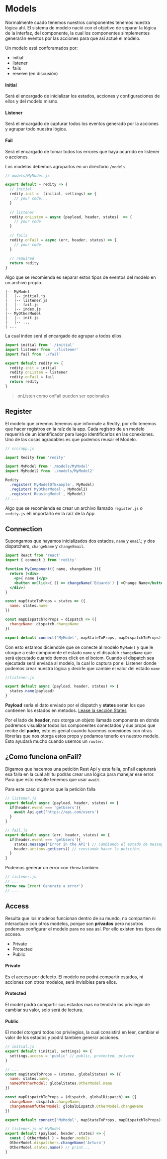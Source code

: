 Models
===========

Normalmente cuado tenemos nuestros componentes tenemos nuestra lógica ahí. El sistema de modelo nació con el objetivo de separar la lógica de la interfaz, del componente, la cual los componentes simplementes generarán eventos por las acciones para que así actué el modelo.

Un modelo está conforamados por:

* initial
* listener
* fails
* ~~resolve~~ (en discusión)

#### Initial

Será el encargado de inicializar los estados, acciones y configuraciones de ellos y del modelo mismo.

#### Listener

Será el encargado de capturar todos los eventos generado por la acciones y agrupar todo nuestra lógica.

#### Fail

Será el encargado de tomar todos los errores que haya ocurrido en listener o acciones.

Los modelos debemos agruparlos en un directorio `/models`

```js
// models/MyModel.js

export default = redity => {
  // initial
  redity.init =  (initial, settings) => {
    // your code...
  }
  
  // listener
  redity.onListen = async (payload, header, states)  => {
    // your code
  }
  
  // fails
  redity.onFail = async (err, header, states) => {
    // your code
  }
  
  // required
  return redity
}
```

Algo que se recomienda es separar estos tipos de eventos del modelo en un archivo propio.

```
|-- MyModel
|   |-- initial.js
|   |-- listener.js
|   |-- fail.js
|   |-- index.js
|-- MyOtherModel
|   |-- init.js
|   |-- ...
| ...
```

La cual index será el encargado de agrupar a todos ellos.

```js
import initial from './initial'
import listener from './listener'
import fail from './fail'

export default redity => {
  redity.init = initial
  redity.onListen = listener
  redity.onFail = fail
  return redity
}
```

> onListen como onFail pueden ser opcionales

## Register

El modelo que creemos tenemos que informale a Redity, por ello tenemos que hacer registros en la raíz de la app. Cada registro de un modelo requerirá de un identificador para luego identificarlos en las conexiones. Uno de las cosas agradables es que podemos reusar el Modelo.

```js
// src/app.js

import Redity from 'redity'

import MyModel from './models/MyModel'
import MyModel2 from './models/MyModel2'

Redity
  .register('MyModelOfExample', MyModel)
  .register('MyOtherModel', MyModel2)
  .register('ReusingModel', MyModel)
// ...
```


Algo que se recomienda es crear un archivo llamado `register.js` o `redity.js` eh importarlo en la raíz de la App


## Connection

Supongamos que hayamos inicializados dos estados, `name` y `email`; y dos dispatchers, `changeName` y `changeEmail`.

```jsx
import React from 'react'
import { connect } from 'redity'

function MyComponent({ name, changeName }){
  return (<div>
    <p>{ name }</p>
    <button onClick={ () => changeName('Eduardo') } >Change Name</button>
  </div>)
}

const mapStateToProps = states => ({
  name: states.name
})

const mapDispatchToProps = dispatch => ({
  changeName: dispatch.changeName
})

export default connect('MyModel', mapStateToProps, mapDispatchToProps)(MyComponent)
```

Con esto estamos diciendole que se conecte al modelo `MyModel` y que le otorgue a este componente el estado `name` y el dispatch `changeName` que será ejecutado cuando demos click en el botom. Cuando el dispatch sea ejecutada será enviada al modelo, la cual lo captura por el Listener donde podemos crear nuestra lógica y decirle que cambie el valor del estado `name`

```js
//listener.js

export default async (payload, header, states) => {
  states.name(payload)
}
```

__Payload__ sería el dato enviado por el dispatch y __states__ serán los que contienen los estados en metodos. [Lease la sección States]()

Por el lado de __header__, nos otorga un objeto llamada components en donde podremos visualizar todos los componentes conectados y sus props que recibe del __padre__, esto es genial cuando hacemos conexiones con otras librerías que nos otorga estos props y podamos tenerlo en nuestro modelo. Esto ayudará mucho cuando usemos un `router`.

## ¿Como funciona onFail?

Digamos que hacemos una petición Rest Api y este falla, onFail capturará esa falla en la cual ahí tu podrás crear una lógica para manejar ese error. Para que esto resulte tenemos que usar `await`.

Para este caso digamos que la petición falla

```js
// listener.js
export default async (payload, header, states) => {
  if(header.event === 'getUsers'){
    await Api.get('https://api.com/users')
  }
}
```

```js
// fail.js
export default async (err, header, states) => {
  if(header.event === 'getUsers'){
    states.message('Error in the API') // Cambiando el estado de message que debe existir en el initial.
    header.actions.getUsers() // renviando hacer la petición.
  }
}
```

Podemos generar un error con `throw` tambien.

```js
// listener.js
// ...
throw new Error('Generate a error')
// ...
```

## Access

Resulta que los modelos funcionan dentro de su mundo, no comparten ni interactúan con otros modelos, porque son __privados__ pero nosotros podemos configurar el modelo para no sea así. Por ello existen tres tipos de acceso.

* Private
* Protected
* Public

#### Private

Es el acceso por defecto. El modelo no podrá compartir estados, ni acciones con otros modelos, será invisibles para ellos.

#### Protected

El model podrá compartir sus estados mas no tendrán los privilegio de cambiar su valor, solo será de lectura.

#### Public

El model otorgará todos los privilegios, la cual consistirá en leer, cambiar el valor de los estados y podrá tambien generar acciones.

```js
// initial.js
export default (initial, settings) => {
  settings.access = 'public' // public, protected, private
}
```

```js
// ...
const mapStateToProps = (states, globalStates) => ({
  name: states.name,
  nameOfOtherModel: globalStates.OtherModel.name
})

const mapDispatchToProps = (dispatch, globalDispatch) => ({
  changeName: dispatch.changeName,
  changeNameOfOtherModel: globalDispatch.OtherModel.changeName
})

export default connect('MyModel', mapStateToProps, mapDispatchToProps)(MyComponent)
```

```js
// listener.js of MyModel
export default (payload, header, states) => {
  const { OtherModel } = header.models
  OtherModel.dispatchers.changeName('Arturo')
  OtherModel.states.name() // print...
}

```
